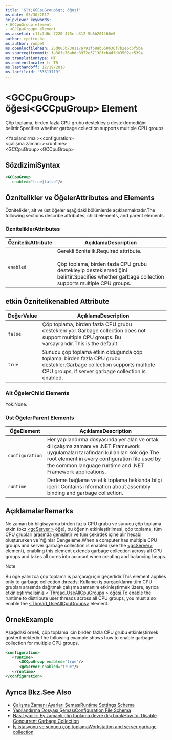```yaml
---
title: '&lt;GCCpuGroup&gt; öğesi'
ms.date: 03/30/2017
helpviewer_keywords:
- GCCpuGroup element
- <GCCpuGroup> element
ms.assetid: c1fc7d6c-7220-475c-a312-5b8b201f66e0
author: rpetrusha
ms.author: ronpet
ms.openlocfilehash: 25d083b730117a791fb8ab550b36f7b2e6c5f5be
ms.sourcegitcommit: fa38fe76abdc8972e37138fcb4dfdb3502ac5394
ms.translationtype: MT
ms.contentlocale: tr-TR
ms.lasthandoff: 12/19/2018
ms.locfileid: "53613719"
---
```

# <a name="ltgccpugroupgt-element"></a><span data-ttu-id="4a006-102">&lt;GCCpuGroup&gt; öğesi</span><span class="sxs-lookup"><span data-stu-id="4a006-102">&lt;GCCpuGroup&gt; Element</span></span>
<span data-ttu-id="4a006-103">Çöp toplama, birden fazla CPU grubu destekleyip desteklemediğini belirtir.</span><span class="sxs-lookup"><span data-stu-id="4a006-103">Specifies whether garbage collection supports multiple CPU groups.</span></span>  
  
 <span data-ttu-id="4a006-104">\<Yapılandırma ></span><span class="sxs-lookup"><span data-stu-id="4a006-104">\<configuration></span></span>  
<span data-ttu-id="4a006-105">\<çalışma zamanı ></span><span class="sxs-lookup"><span data-stu-id="4a006-105">\<runtime></span></span>  
<span data-ttu-id="4a006-106">\<GCCpuGroup></span><span class="sxs-lookup"><span data-stu-id="4a006-106">\<GCCpuGroup></span></span>  
  
## <a name="syntax"></a><span data-ttu-id="4a006-107">Sözdizimi</span><span class="sxs-lookup"><span data-stu-id="4a006-107">Syntax</span></span>  
  
```xml  
<GCCpuGroup    
   enabled="true|false"/>  
```  
  
## <a name="attributes-and-elements"></a><span data-ttu-id="4a006-108">Öznitelikler ve Öğeler</span><span class="sxs-lookup"><span data-stu-id="4a006-108">Attributes and Elements</span></span>  
 <span data-ttu-id="4a006-109">Öznitelikler, alt ve üst öğeler aşağıdaki bölümlerde açıklanmaktadır.</span><span class="sxs-lookup"><span data-stu-id="4a006-109">The following sections describe attributes, child elements, and parent elements.</span></span>  
  
### <a name="attributes"></a><span data-ttu-id="4a006-110">Öznitelikler</span><span class="sxs-lookup"><span data-stu-id="4a006-110">Attributes</span></span>  
  
|<span data-ttu-id="4a006-111">Öznitelik</span><span class="sxs-lookup"><span data-stu-id="4a006-111">Attribute</span></span>|<span data-ttu-id="4a006-112">Açıklama</span><span class="sxs-lookup"><span data-stu-id="4a006-112">Description</span></span>|  
|---------------|-----------------|  
|`enabled`|<span data-ttu-id="4a006-113">Gerekli öznitelik.</span><span class="sxs-lookup"><span data-stu-id="4a006-113">Required attribute.</span></span><br /><br /> <span data-ttu-id="4a006-114">Çöp toplama, birden fazla CPU grubu destekleyip desteklemediğini belirtir.</span><span class="sxs-lookup"><span data-stu-id="4a006-114">Specifies whether garbage collection supports multiple CPU groups.</span></span>|  
  
## <a name="enabled-attribute"></a><span data-ttu-id="4a006-115">etkin Öznitelik</span><span class="sxs-lookup"><span data-stu-id="4a006-115">enabled Attribute</span></span>  
  
|<span data-ttu-id="4a006-116">Değer</span><span class="sxs-lookup"><span data-stu-id="4a006-116">Value</span></span>|<span data-ttu-id="4a006-117">Açıklama</span><span class="sxs-lookup"><span data-stu-id="4a006-117">Description</span></span>|  
|-----------|-----------------|  
|`false`|<span data-ttu-id="4a006-118">Çöp toplama, birden fazla CPU grubu desteklemiyor.</span><span class="sxs-lookup"><span data-stu-id="4a006-118">Garbage collection does not support multiple CPU groups.</span></span> <span data-ttu-id="4a006-119">Bu varsayılandır.</span><span class="sxs-lookup"><span data-stu-id="4a006-119">This is the default.</span></span>|  
|`true`|<span data-ttu-id="4a006-120">Sunucu çöp toplama etkin olduğunda çöp toplama, birden fazla CPU grubu destekler.</span><span class="sxs-lookup"><span data-stu-id="4a006-120">Garbage collection supports multiple CPU groups, if server garbage collection is enabled.</span></span>|  
  
### <a name="child-elements"></a><span data-ttu-id="4a006-121">Alt Öğeler</span><span class="sxs-lookup"><span data-stu-id="4a006-121">Child Elements</span></span>  
 <span data-ttu-id="4a006-122">Yok.</span><span class="sxs-lookup"><span data-stu-id="4a006-122">None.</span></span>  
  
### <a name="parent-elements"></a><span data-ttu-id="4a006-123">Üst Öğeler</span><span class="sxs-lookup"><span data-stu-id="4a006-123">Parent Elements</span></span>  
  
|<span data-ttu-id="4a006-124">Öğe</span><span class="sxs-lookup"><span data-stu-id="4a006-124">Element</span></span>|<span data-ttu-id="4a006-125">Açıklama</span><span class="sxs-lookup"><span data-stu-id="4a006-125">Description</span></span>|  
|-------------|-----------------|  
|`configuration`|<span data-ttu-id="4a006-126">Her yapılandırma dosyasında yer alan ve ortak dil çalışma zamanı ve .NET Framework uygulamaları tarafından kullanılan kök öğe.</span><span class="sxs-lookup"><span data-stu-id="4a006-126">The root element in every configuration file used by the common language runtime and .NET Framework applications.</span></span>|  
|`runtime`|<span data-ttu-id="4a006-127">Derleme bağlama ve atık toplama hakkında bilgi içerir.</span><span class="sxs-lookup"><span data-stu-id="4a006-127">Contains information about assembly binding and garbage collection.</span></span>|  
  
## <a name="remarks"></a><span data-ttu-id="4a006-128">Açıklamalar</span><span class="sxs-lookup"><span data-stu-id="4a006-128">Remarks</span></span>  
 <span data-ttu-id="4a006-129">Ne zaman bir bilgisayarda birden fazla CPU grubu ve sunucu çöp toplama etkin (bkz [ \<gcServer >](../../../../../docs/framework/configure-apps/file-schema/runtime/gcserver-element.md) öğe), bu öğenin etkinleştirilmesi, çöp toplama, tüm CPU grupları arasında genişletir ve tüm çekirdek içine alır hesabı oluştururken ve Yığınlar Dengeleme.</span><span class="sxs-lookup"><span data-stu-id="4a006-129">When a computer has multiple CPU groups and server garbage collection is enabled (see the [\<gcServer>](../../../../../docs/framework/configure-apps/file-schema/runtime/gcserver-element.md) element), enabling this element extends garbage collection across all CPU groups and takes all cores into account when creating and balancing heaps.</span></span>  
  
> [!NOTE]
>  <span data-ttu-id="4a006-130">Bu öğe yalnızca çöp toplama iş parçacığı için geçerlidir.</span><span class="sxs-lookup"><span data-stu-id="4a006-130">This element applies only to garbage collection threads.</span></span> <span data-ttu-id="4a006-131">Kullanıcı iş parçacıklarını tüm CPU grupları arasında dağıtmak çalışma zamanını etkinleştirmek üzere, ayrıca etkinleştirmelisiniz [< Thread_UseAllCpuGroups >](../../../../../docs/framework/configure-apps/file-schema/runtime/thread-useallcpugroups-element.md) öğesi.</span><span class="sxs-lookup"><span data-stu-id="4a006-131">To enable the runtime to distribute user threads across all CPU groups, you must also enable the [<Thread_UseAllCpuGroups>](../../../../../docs/framework/configure-apps/file-schema/runtime/thread-useallcpugroups-element.md) element.</span></span>  
  
## <a name="example"></a><span data-ttu-id="4a006-132">Örnek</span><span class="sxs-lookup"><span data-stu-id="4a006-132">Example</span></span>  
 <span data-ttu-id="4a006-133">Aşağıdaki örnek, çöp toplama için birden fazla CPU grubu etkinleştirmek gösterilmektedir.</span><span class="sxs-lookup"><span data-stu-id="4a006-133">The following example shows how to enable garbage collection for multiple CPU groups.</span></span>  
  
```xml  
<configuration>  
   <runtime>  
      <GCCpuGroup enabled="true"/>  
      <gcServer enabled="true"/>  
   </runtime>  
</configuration>  
```  
  
## <a name="see-also"></a><span data-ttu-id="4a006-134">Ayrıca Bkz.</span><span class="sxs-lookup"><span data-stu-id="4a006-134">See Also</span></span>  
- [<span data-ttu-id="4a006-135">Çalışma Zamanı Ayarları Şeması</span><span class="sxs-lookup"><span data-stu-id="4a006-135">Runtime Settings Schema</span></span>](../../../../../docs/framework/configure-apps/file-schema/runtime/index.md)  
- [<span data-ttu-id="4a006-136">Yapılandırma Dosyası Şeması</span><span class="sxs-lookup"><span data-stu-id="4a006-136">Configuration File Schema</span></span>](../../../../../docs/framework/configure-apps/file-schema/index.md)  
- [<span data-ttu-id="4a006-137">Nasıl yapılır: Eş zamanlı çöp toplama devre dışı bırak</span><span class="sxs-lookup"><span data-stu-id="4a006-137">How to: Disable Concurrent Garbage Collection</span></span>](https://msdn.microsoft.com/library/ba2c6c67-5778-497c-9fac-5f793b5500c7)  
- [<span data-ttu-id="4a006-138">İş istasyonu ve sunucu çöp toplama</span><span class="sxs-lookup"><span data-stu-id="4a006-138">Workstation and server garbage collection</span></span>](../../../../../docs/standard/garbage-collection/fundamentals.md#workstation_and_server_garbage_collection)
